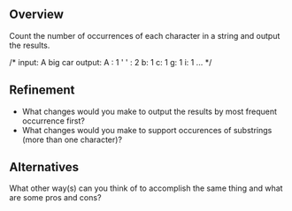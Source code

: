 ## Overview
Count the number of occurrences of each character in a string and output the results.


/*
    input: A big car
    output: A : 1
      ' ' : 2
      b: 1
      c: 1
      g: 1
      i: 1
      ...
*/


## Refinement
* What changes would you make to output the results by most frequent occurrence first?
* What changes would you make to support occurences of substrings (more than one character)?

## Alternatives
What other way(s) can you think of to accomplish the same thing and what are some pros and cons?
